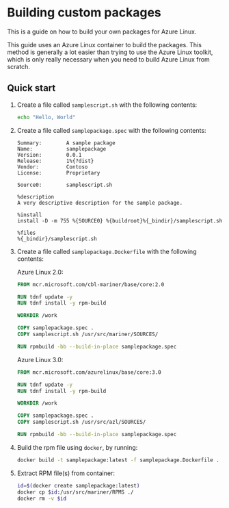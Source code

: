 # Building custom packages

This is a guide on how to build your own packages for Azure Linux.

This guide uses an Azure Linux container to build the packages.
This method is generally a lot easier than trying to use the Azure Linux toolkit, which
is only really necessary when you need to build Azure Linux from scratch.

## Quick start

1. Create a file called `samplescript.sh` with the following contents:

   ```bash
   echo "Hello, World"
   ```

2. Create a file called `samplepackage.spec` with the following contents:

   ```rpmspec
   Summary:        A sample package
   Name:           samplepackage
   Version:        0.0.1
   Release:        1%{?dist}
   Vendor:         Contoso
   License:        Proprietary

   Source0:        samplescript.sh

   %description
   A very descriptive description for the sample package.

   %install
   install -D -m 755 %{SOURCE0} %{buildroot}%{_bindir}/samplescript.sh

   %files
   %{_bindir}/samplescript.sh
   ```

3. Create a file called `samplepackage.Dockerfile` with the following contents:

   Azure Linux 2.0:

   ```Dockerfile
   FROM mcr.microsoft.com/cbl-mariner/base/core:2.0

   RUN tdnf update -y
   RUN tdnf install -y rpm-build

   WORKDIR /work

   COPY samplepackage.spec .
   COPY samplescript.sh /usr/src/mariner/SOURCES/

   RUN rpmbuild -bb --build-in-place samplepackage.spec
   ```

   Azure Linux 3.0:

   ```Dockerfile
   FROM mcr.microsoft.com/azurelinux/base/core:3.0

   RUN tdnf update -y
   RUN tdnf install -y rpm-build

   WORKDIR /work

   COPY samplepackage.spec .
   COPY samplescript.sh /usr/src/azl/SOURCES/

   RUN rpmbuild -bb --build-in-place samplepackage.spec
   ```

4. Build the rpm file using `docker`, by running:

   ```bash
   docker build -t samplepackage:latest -f samplepackage.Dockerfile .
   ```

5. Extract RPM file(s) from container:

   ```bash
   id=$(docker create samplepackage:latest)
   docker cp $id:/usr/src/mariner/RPMS ./
   docker rm -v $id
   ```
